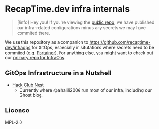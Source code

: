 # RecapTime.dev infra internals

> [!info]
> Hey you! If you're viewing the [public repo], we have published our infra-related configurations
> minus any secrets we may have commited there.

We use this repository as a companion to <https://github.com/recaptime-dev/infraops> for GitOps,
especially in situtations where secrets need to be commited (e.g. [Portainer]). For anything else,
you might want to check out our [primary repo for InfraOps].

[public repo]: https://github.com/recaptime-dev/infra-internals-public
[Portainer]: https://tbd.com
[primary repo for InfraOps]: https://github.com/recaptime-dev/infraops

## GitOps Infrastructure in a Nutshell

* [Hack Club Nest](./docker/nest/README.md)
  * Currently where @ajhalili2006 run most of our infra, including our Ghost blog.

## License

MPL-2.0
